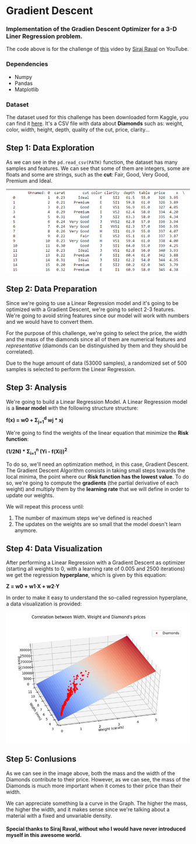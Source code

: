 # Gradient Descent
### Implementation of the Gradien Descent Optimizer for a 3-D Liner Regression problem.

The code above is for the challenge of [this](https://www.youtube.com/watch?v=xRJCOz3AfYY&t=9s) video by [Siraj Raval](https://github.com/llSourcell) on YouTube.

### Dependencies

* Numpy
* Pandas
* Matplotlib

### Dataset

The dataset used for this challenge has been downloaded form Kaggle, you can find it [here](https://www.kaggle.com/shivam2503/diamonds).
It's a CSV file with data about **Diamonds** such as: weight, color, width, height, depth, quality of the cut, price, clarity...

## Step 1: Data Exploration

As we can see in the `pd.read_csv(PATH)` function, the dataset has many samples and features. We can see that some of them are integers, some are floats and some are strings, such as the **cut**: Fair, Good, Very Good, Premium and Ideal.

<img src="imgs/dataframe.PNG">

## Step 2: Data Preparation

Since we're going to use a Linear Regression model and it's going to be optimized with a Gradient Descent, we're going to select 2-3 features. We're going to avoid string features since our model will work with numbers and we would have to convert them.

For the purpose of this challenge, we're going to select the price, the width and the mass of the diamonds since all of them are numerical features and *representative* (diamonds can be distinguished by them and they should be correlated).

Due to the huge amount of data (53000 samples), a randomized set of 500 samples is selected to perform the Linear Regression.

## Step 3: Analysis

We're going to build a Linear Regression Model. A Linear Regression model is a **linear model** with the following structure structure: 

<b>f(x) = w0 + &Sigma;<sub>j=1</sub><sup>d</sup> wj * xj</b>

We're going to find the weights of the linear equation that minimize the **Risk function**:

<b>(1/2N) * &Sigma;<sub>i=1</sub><sup>n</sup> (Yi - f(Xi))<sup>2</sup></b>

To do so, we'll need an optimization method, in this case, Gradient Descent. The Gradient Descent Algorithm consists in taking small steps towards the local minima, the point where our **Risk function has the lowest value**. To do so, we're going to compute the **gradients** (the partial derivative of each weight) and multiply them by the **learning rate** that we will define in order to update our weights.

We will repeat this process until:
1. The number of maximum steps we've defined is reached
2. The updates on the weights are so small that the model doesn't learn anymore.


## Step 4: Data Visualization

After performing a Linear Regression with a Gradient Descent as optimizer (starting all weights to 0, with a learning rate of 0.005 and 2500 iterations) we get the regression **hyperplane**, which is given by this equation: 

**Z = w0 + w1·X + w2·Y**

In order to make it easy to understand the so-called regression hyperplane, a data visualization is provided:

<img src="imgs/dataviz.PNG">

## Step 5: Conlusions

As we can see in the image above, both the mass and the width of the Diamonds contribute to their price. However, as we can see, the mass of the Diamonds is much more important when it comes to their price than their width.

We can appreciate something la a curve in the Graph. The higher the mass, the higher the width, and it makes sense since we're talking about a material with a fixed and unvariable density.

#### Special thanks to Siraj Raval, without who I would have never introduced myself in this awesome world.
